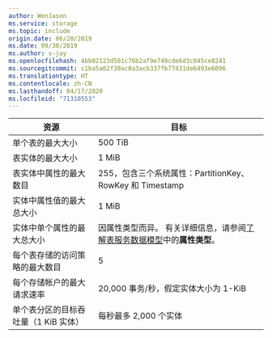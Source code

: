 ```yaml
---
author: WenJason
ms.service: storage
ms.topic: include
origin.date: 06/20/2019
ms.date: 09/30/2019
ms.author: v-jay
ms.openlocfilehash: 4bb02123d501c76b2af9e749cde6d3c045ce8241
ms.sourcegitcommit: c1ba5a62f30ac0a3acb337fb77431de6493e6096
ms.translationtype: HT
ms.contentlocale: zh-CN
ms.lasthandoff: 04/17/2020
ms.locfileid: "71310553"
---
```

| 资源 | 目标 |
|----------|---------------|
| 单个表的最大大小 | 500 TiB |
| 表实体的最大大小 | 1 MiB |
| 表实体中属性的最大数目 | 255，包含三个系统属性：PartitionKey、RowKey 和 Timestamp |
| 实体中属性值的最大总大小 | 1 MiB |
| 实体中单个属性的最大总大小 | 因属性类型而异。 有关详细信息，请参阅[了解表服务数据模型](https://docs.microsoft.com/rest/api/storageservices/understanding-the-table-service-data-model)中的**属性类型**。 |
| 每个表存储的访问策略的最大数目 | 5 |
| 每个存储帐户的最大请求速率 | 20,000 事务/秒，假定实体大小为 1-KiB |
| 单个表分区的目标吞吐量（1 KiB 实体） | 每秒最多 2,000 个实体 |
